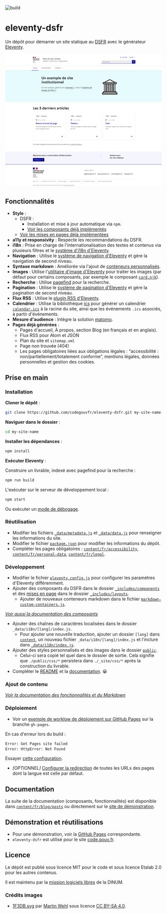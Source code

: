 ![build](https://img.shields.io/github/actions/workflow/status/codegouvfr/eleventy-dsfr/11ty-gh-pages.yml?label=deployed%20to%20gh-pages)

# eleventy-dsfr

Un dépôt pour démarrer un site statique au [DSFR](https://www.systeme-de-design.gouv.fr/) avec le
générateur [Eleventy](https://www.11ty.dev/).

![Screenshot of the website front page.](eleventy-dsfr.png)

## Fonctionnalités

- **Style** :
    - DSFR :
        - Installation et mise à jour automatique via `npm`.
        - [Voir les composants déjà implémentés](_includes/components)
    - [Voir les mises en pages déjà implémentées](_includes/layouts)
- **a11y et responsivity** : Respecte les recommandations du DSFR.
- **i18n** : Prise en charge de l'internationalisation des textes et contenus via plusieurs filtres et le [système d'i18n d'Eleventy](https://www.11ty.dev/docs/i18n/).
- **Navigation** : Utilise le [système de navigation d'Eleventy](https://www.11ty.dev/docs/plugins/navigation/) et gère la navigation de second niveau.
- **Syntaxe markdown** : Améliorée via l'ajout de [conteneurs personnalisés](./markdown-custom-containers.js).
- **Images** : Utilise l'[utilitaire d'image d'Eleventy](https://www.11ty.dev/docs/plugins/image/) pour traiter les images (par défaut pour certains composants, par exemple le composant [`card.njk`](_includes/components/card.njk)).
- **Recherche** : Utilise [pagefind](https://pagefind.app/) pour la recherche.
- **Pagination** : Utilise le [système de pagination d'Eleventy](https://www.11ty.dev/docs/pagination/) et gère la pagination de second niveau.
- **Flux RSS** : Utilise le [plugin RSS d'Eleventy](https://www.11ty.dev/docs/plugins/rss/).
- **Calendrier** : Utilise la bibliothèque [ics](https://www.npmjs.com/package/ics) pour générer un calendrier [`calendar.ics`](https://codegouvfr.github.io/eleventy-dsfr/calendar.ics) à la racine du site, ainsi que les événements `.ics` associés, à partir d'événements.
- **Mesure d'audience** : Intègre la solution [matomo](public/js/matomo.js).
- **Pages déjà générées** :
    - Pages d'accueil, À propos, section Blog (en français et en anglais).
    - Flux RSS pour Atom et JSON
    - Plan du site et `sitemap.xml`
    - Page non trouvée (404)
    - Les pages obligatoires liées aux obligations légales : “accessibilité : non/partiellement/totalement conforme”, mentions légales, données personnelles et gestion des cookies.
    
## Prise en main
### Installation

**Cloner le dépôt** :

```bash
git clone https://github.com/codegouvfr/eleventy-dsfr.git my-site-name
```

**Naviguer dans le dossier** :

```bash
cd my-site-name
```

**Installer les dépendances** :

```bash
npm install
```

**Exécuter Eleventy** :

Construire un livrable, indexé avec pagefind pour la recherche :

```bash
npm run build
```

L'exécuter sur le serveur de développement local :

```bash
npm start
```

Ou exécuter un [mode de débogage](https://www.11ty.dev/docs/debugging/).

### Réutilisation

- Modifier les fichiers [`_data/metadata.js`](_data/metadata.js) et [`_data/data.js`](_data/data.js) pour renseigner les informations du site.
- Modifier le fichier [`package.json`](package.json) pour modifier les informations du dépôt.
- Compléter les pages obligatoires : [`content/fr/accessibility`](content/fr/accessibility/index.md), [`content/fr/personal-data`](content/fr/personal-data/index.md), [`content/fr/legal`](content/fr/legal/index.md).

### Développement

- Modifier le fichier [`eleventy.config.js`](eleventy.config.js) pour configurer les paramètres d'Eleventy différemment.
- Ajouter des composants du DSFR dans le dossier [`_includes/components`](_includes/components) et des [mises en page](https://www.11ty.dev/docs/layouts/) dans le
  dossier [`_includes/layouts`](_includes/layouts).
    - Ajouter de nouveaux conteneurs markdown dans le fichier [`markdown-custom-containers.js`](markdown-custom-containers.js).

_[Voir aussi la documentation des composants](https://codegouvfr.github.io/eleventy-dsfr/fr/blog/tags/composant/)_

- Ajouter des chaînes de caractères localisées dans le dossier `_data/i18n/[lang]/index.js`.
    - Pour ajouter une nouvelle traduction, ajouter un dossier `[lang]` dans [`content`](content), un nouveau fichier `_data/i18n/[lang]/index.js` et l'inclure dans [`_data/i18n/index.js`](_data/i18n/index.js).
- Ajouter des styles personnalisés et des images dans le dossier [`public`](public).
    - Celui-ci sera copié tel quel dans le dossier de sortie. Cela signifie que `./public/css/*` persistera dans `./_site/css/*` après la construction du livrable.
- Compléter le [README](README.md) et la [documentation](content/fr/blog/posts). 😀

### Ajout de contenu

_[Voir la documentation des fonctionnalités et du Markdown](https://codegouvfr.github.io/eleventy-dsfr/fr/blog/tags/contenu/)_

### Déploiement

- Voir un [exemple de worklow de déploiement sur GitHub Pages](https://github.com/codegouvfr/eleventy-dsfr/blob/gh-pages/.github/workflows/11ty-gh-pages.yml) sur la branche `gh-pages`.

En cas d'erreur lors du build :
```bash
Error: Get Pages site failed
Error: HttpError: Not Found
```
Essayer [cette configuration](https://stackoverflow.com/a/73967433).
- _[OPTIONNEL]_ [Configurer la redirection](https://www.11ty.dev/docs/i18n/#distinct-urls-using-implied-default-language)
  de toutes les URLs des pages dont la langue est celle par défaut.

## Documentation

La suite de la documentation (composants, fonctionnalités) est disponible dans [`content/fr/blog/posts`](content/fr/blog/posts) ou directement sur le [site de démonstration](https://codegouvfr.github.io/eleventy-dsfr/fr/blog).

## Démonstration et réutilisations

- Pour une démonstration, voir la [GitHub Pages](https://codegouvfr.github.io/eleventy-dsfr/fr/) correspondante.
- `eleventy-dsfr` est utilisé pour le site [code.gouv.fr](https://code.gouv.fr).

## Licence

Le dépôt est publié sous licence MIT pour le code et sous licence
Etalab 2.0 pour les autres contenus.

Il est maintenu par la [mission logiciels libres](https://code.gouv.fr/) de la DINUM.

### Crédits images

- [1F3DB.svg](public/icons/1F3DB.svg) par [Martin Wehl](https://openmoji.org/library/#author=Martin%20Wehl) sous licence [CC BY-SA 4.0](https://creativecommons.org/licenses/by-sa/4.0>).
